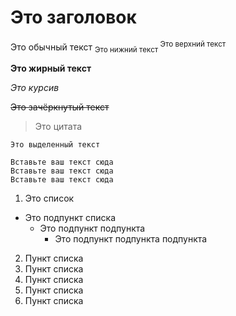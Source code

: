 # Это заголовок
Это обычный текст
<sub> Это нижний текст </sub>
<sup> Это верхний текст </sup>

**Это жирный текст**

*Это курсив*

~~Это зачёркнутый текст~~

> Это цитата

`Это выделенный текст`

```
Вставьте ваш текст сюда
Вставьте ваш текст сюда
Вставьте ваш текст сюда
```

1. Это список
  - Это подпункт списка
    - Это подпункт подпункта
      - Это подпункт подпункта подпункта 
    
2. Пункт списка
3. Пункт списка
4. Пункт списка
5. Пункт списка
6. Пункт списка
